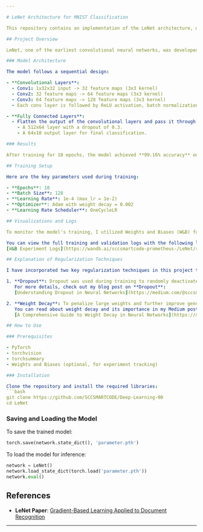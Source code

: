 ```yaml
---

# LeNet Architecture for MNIST Classification

This repository contains an implementation of the LeNet architecture, designed for the classification of the MNIST dataset. The LeNet model here has been modified to accept 28x28 grayscale images and is trained to classify digits (0-9).

## Project Overview

LeNet, one of the earliest convolutional neural networks, was developed for document recognition and is particularly effective at image classification tasks. This implementation uses PyTorch and includes techniques such as dropout and weight decay to improve generalization and prevent overfitting.

### Model Architecture

The model follows a sequential design:

- **Convolutional Layers**:
  - Conv1: 1x32x32 input -> 32 feature maps (3x3 kernel)
  - Conv2: 32 feature maps -> 64 feature maps (3x3 kernel)
  - Conv3: 64 feature maps -> 128 feature maps (3x3 kernel)
  - Each conv layer is followed by ReLU activation, batch normalization, and max pooling.

- **Fully Connected Layers**:
  - Flatten the output of the convolutional layers and pass it through:
    - A 512x64 layer with a dropout of 0.3.
    - A 64x10 output layer for final classification.

### Results

After training for 10 epochs, the model achieved **99.16% accuracy** on the test set, with a **loss of 0.0253**. The model is saved in a `.pth` format for future inference.

## Training Setup

Here are the key parameters used during training:

- **Epochs**: 10
- **Batch Size**: 128
- **Learning Rate**: 1e-4 (max_lr = 1e-2)
- **Optimizer**: Adam with weight decay = 0.002
- **Learning Rate Scheduler**: OneCycleLR

## Visualizations and Logs

To monitor the model's training, I utilized Weights and Biases (W&B) for real-time logging and visualization.

You can view the full training and validation logs with the following link:  
[W&B Experiment Logs](https://wandb.ai/sccsmartcode-prometheus-/LeNet/runs/9m3w7fyi?nw=nwusersccsmartcode)

## Explanation of Regularization Techniques

I have incorporated two key regularization techniques in this project to avoid overfitting:

1. **Dropout**: Dropout was used during training to randomly deactivate neurons and prevent the network from becoming too reliant on specific neurons.  
   For more details, check out my blog post on **Dropout**:  
   [Understanding Dropout in Neural Networks](https://medium.com/@sccsmart247/understanding-dropout-in-deep-learning-intuition-theory-and-practicality-61d407f14282)

2. **Weight Decay**: To penalize large weights and further improve generalization, weight decay was applied during training.  
   You can read about weight decay and its importance in my Medium post:  
   [A Comprehensive Guide to Weight Decay in Neural Networks](https://medium.com/@sccsmart247/understanding-weight-decay-in-deep-learning-the-why-the-how-and-the-impact-2f0c88ce69da)

## How to Use

### Prerequisites

- PyTorch
- torchvision
- torchsummary
- Weights and Biases (optional, for experiment tracking)

### Installation

Clone the repository and install the required libraries:
```bash
git clone https://github.com/SCCSMARTCODE/Deep-Learning-00
cd LeNet
```


### Saving and Loading the Model

To save the trained model:
```python
torch.save(network.state_dict(), 'parameter.pth')
```

To load the model for inference:
```python
network = LeNet()
network.load_state_dict(torch.load('parameter.pth'))
network.eval()
```


## References

- **LeNet Paper**: [Gradient-Based Learning Applied to Document Recognition](http://yann.lecun.com/exdb/publis/pdf/lecun-01a.pdf)

---
```

